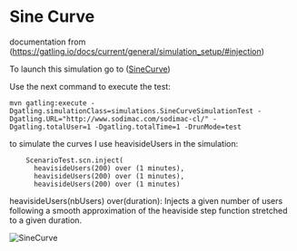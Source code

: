 Sine Curve
==========================

documentation from (https://gatling.io/docs/current/general/simulation_setup/#injection)

To launch this simulation go to ([SineCurve](https://bitbucket.adessa.cl/projects/PERF/repos/performance-gatling-examples/browse/src/main/gatling/simulations/SineCurveSimulationTest.scala))

Use the next command to execute the test:

```
mvn gatling:execute -Dgatling.simulationClass=simulations.SineCurveSimulationTest -Dgatling.URL="http://www.sodimac.com/sodimac-cl/" -Dgatling.totalUser=1 -Dgatling.totalTime=1 -DrunMode=test
```

to simulate the curves I use heavisideUsers in the simulation:

```
    ScenarioTest.scn.inject(
      heavisideUsers(200) over (1 minutes),
      heavisideUsers(200) over (1 minutes),
      heavisideUsers(200) over (1 minutes)
```
heavisideUsers(nbUsers) over(duration): Injects a given number of users following a smooth approximation of the heaviside step function stretched to a given duration.

![SineCurve](src/test/resources/img/sine-curve-A.png)
